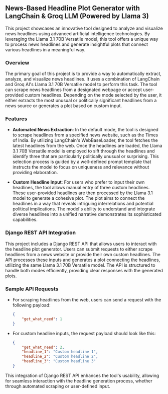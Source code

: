 ## News-Based Headline Plot Generator with LangChain & Groq LLM (Powered by Llama 3)

This project showcases an innovative tool designed to analyze and visualize news headlines using advanced artificial intelligence technologies. By leveraging the Llama 3.1 70B Versatile model, this tool offers a unique way to process news headlines and generate insightful plots that connect various headlines in a meaningful way.

### Overview
The primary goal of this project is to provide a way to automatically extract, analyze, and visualize news headlines. It uses a combination of LangChain and Groq AI's Llama 3.1 70B Versatile model to perform this task. The tool can scrape news headlines from a designated webpage or accept user-provided custom headlines. Depending on the mode selected by the user, it either extracts the most unusual or politically significant headlines from a news source or generates a plot based on custom input.

### Features
- **Automated News Extraction**: In the default mode, the tool is designed to scrape headlines from a specified news website, such as the Times of India. By utilizing LangChain's WebBaseLoader, the tool fetches the latest headlines from the web. Once the headlines are loaded, the Llama 3.1 70B Versatile model is employed to sift through the headlines and identify three that are particularly politically unusual or surprising. This selection process is guided by a well-defined prompt template that instructs the model to focus on uniqueness and relevance without providing elaboration.
  
- **Custom Headline Input**: For users who prefer to input their own headlines, the tool allows manual entry of three custom headlines. These user-provided headlines are then processed by the Llama 3.1 model to generate a cohesive plot. The plot aims to connect the headlines in a way that reveals intriguing interrelations and potential political implications. The model's ability to understand and integrate diverse headlines into a unified narrative demonstrates its sophisticated capabilities.

### Django REST API Integration
This project includes a Django REST API that allows users to interact with the headline plot generator. Users can submit requests to either scrape headlines from a news website or provide their own custom headlines. The API processes these inputs and generates a plot connecting the headlines, utilizing the same Llama 3.1 70B Versatile model. The API is structured to handle both modes efficiently, providing clear responses with the generated plots. 

### Sample API Requests
- For scraping headlines from the web, users can send a request with the following payload:
  ```json
  {
      "get_what_need": 1
  }
  ```

- For custom headline inputs, the request payload should look like this:
  ```json
  {
      "get_what_need": 2,
      "headline_1": "Custom headline 1",
      "headline_2": "Custom headline 2",
      "headline_3": "Custom headline 3"
  }
  ```

This integration of Django REST API enhances the tool's usability, allowing for seamless interaction with the headline generation process, whether through automated scraping or user-defined input.
